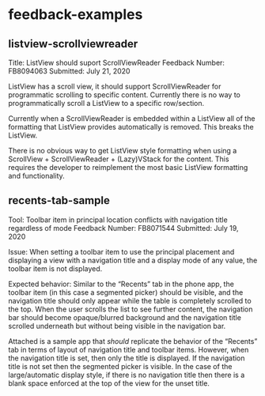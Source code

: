 # feedback-examples

## listview-scrollviewreader 

Title: ListView should suport ScrollViewReader
Feedback Number: FB8094063
Submitted: July 21, 2020

ListView has a scroll view, it should support ScrollViewReader for programmatic scrolling to specific content. Currently there is no way to programmatically scroll a ListView to a specific row/section.

Currently when a ScrollViewReader is embedded within a ListView all of the formatting that ListView provides automatically is removed. This breaks the ListView.

There is no obvious way to get ListView style formatting when using a ScrollView + ScrollViewReader + (Lazy)VStack for the content. This requires the developer to reimplement the most basic ListView formatting and functionality.

## recents-tab-sample

Tool: Toolbar item in principal location conflicts with navigation title regardless of mode
Feedback Number: FB8071544
Submitted: July 19, 2020

Issue:
When setting a toolbar item to use the principal placement and displaying a view with a navigation title and a display mode of any value, the toolbar item is not displayed.

Expected behavior:
Similar to the “Recents” tab in the phone app, the toolbar item (in this case a segmented picker) should be visible, and the navigation title should only appear while the table is completely scrolled to the top. When the user scrolls the list to see further content, the navigation bar should become opaque/blurred background and the navigation title scrolled underneath but without being visible in the navigation bar.

Attached is a sample app that *should* replicate the behavior of the “Recents” tab in terms of layout of navigation title and toolbar items. However, when the navigation title is set, then only the title is displayed. If the navigation title is not set then the segmented picker is visible. In the case of the large/automatic display style, if there is no navigation title then there is a blank space enforced at the top of the view for the unset title.
